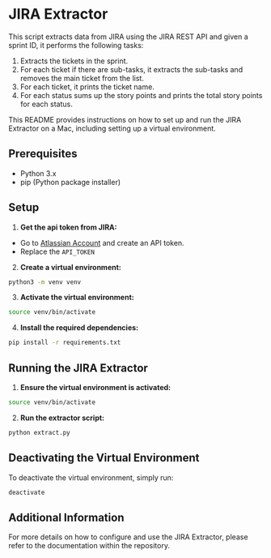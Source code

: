 # JIRA Extractor

This script extracts data from JIRA using the JIRA REST API and given a sprint ID, it performs the following tasks:

1. Extracts the tickets in the sprint.
2. For each ticket if there are sub-tasks, it extracts the sub-tasks and removes the main ticket from the list.
3. For each ticket, it prints the ticket name.
4. For each status sums up the story points and prints the total story points for each status.

This README provides instructions on how to set up and run the JIRA Extractor on a Mac, including setting up a virtual environment.

## Prerequisites

- Python 3.x
- pip (Python package installer)

## Setup

1. **Get the api token from JIRA:**

- Go to [Atlassian Account](https://id.atlassian.com/manage-profile/security/api-tokens) and create an API token.
- Replace the `API_TOKEN`

2. **Create a virtual environment:**

```sh
python3 -m venv venv
```

3. **Activate the virtual environment:**

```sh
source venv/bin/activate
```

4. **Install the required dependencies:**

```sh
pip install -r requirements.txt
```

## Running the JIRA Extractor

1. **Ensure the virtual environment is activated:**

```sh
source venv/bin/activate
```

2. **Run the extractor script:**

```sh
python extract.py
```

## Deactivating the Virtual Environment

To deactivate the virtual environment, simply run:

```sh
deactivate
```

## Additional Information

For more details on how to configure and use the JIRA Extractor, please refer to the documentation within the repository.
